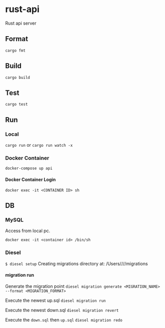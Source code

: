 # rust-api
Rust api server

## Format

`cargo fmt`

## Build

`cargo build`

## Test

`cargo test`

## Run

### Local

`cargo run`
or
`cargo run watch -x`

### Docker Container

`docker-compose up api`

#### Docker Container Login

`docker exec -it <CONTAINER ID> sh`

## DB

### MySQL

Access from local pc.

`docker exec -it <container id> /bin/sh`

### Diesel

`$ diesel setup`
Creating migrations directory at: /Users/<user-name>/<path>/<repo-name>/migrations

#### migration run

Generate the migration point
`diesel migration generate <MIGRATION_NAME> --format <MIGRATION_FORMAT>`

Execute the newest up.sql
`diesel migration run`

Execute the newest down.sql
`diesel migration revert`

Execute the `down.sql` then `up.sql`
`diesel migration redo`
